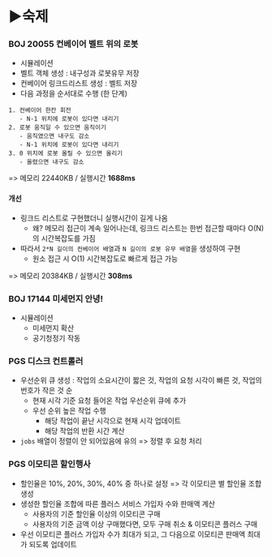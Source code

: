 # ▶숙제

### BOJ 20055 컨베이어 벨트 위의 로봇
- 시뮬레이션
- 벨트 객체 생성 : 내구성과 로봇유무 저장
- 컨베이어 링크드리스트 생성 : 벨트 저장
- 다음 과정을 순서대로 수행 (한 단계)
```
1. 컨베이어 한칸 회전 
   - N-1 위치에 로봇이 있다면 내리기
2. 로봇 움직일 수 있으면 움직이기
   - 움직였으면 내구도 감소
   - N-1 위치에 로봇이 있다면 내리기
3. 0 위치에 로봇 올릴 수 있으면 올리기
   - 올렸으면 내구도 감소
```
=> 메모리 22440KB / 실행시간 **1688ms**

#### 개선
- 링크드 리스트로 구현했더니 실행시간이 길게 나옴
  - 왜? 메모리 접근이 계속 일어나는데, 링크드 리스트는 한번 접근할 때마다 O(N)의 시간복잡도를 가짐
- 따라서 `2*N 길이의 컨베이어 배열`과 `N 길이의 로봇 유무 배열`을 생성하여 구현
  - 원소 접근 시 O(1) 시간복잡도로 빠르게 접근 가능

=> 메모리 20384KB / 실행시간 **308ms**

### BOJ 17144 미세먼지 안녕!
- 시뮬레이션
  - 미세먼지 확산
  - 공기청정기 작동

### PGS 디스크 컨트롤러
- 우선순위 큐 생성 : 작업의 소요시간이 짧은 것, 작업의 요청 시각이 빠른 것, 작업의 번호가 작은 것 순
  - 현재 시각 기준 요청 들어온 작업 우선순위 큐에 추가
  - 우선 순위 높은 작업 수행
    - 해당 작업이 끝난 시각으로 현재 시각 업데이트
    - 해당 작업의 반환 시간 계산
- `jobs` 배열이 정렬이 안 되어있음에 유의 => 정렬 후 요청 처리

### PGS 이모티콘 할인행사
- 할인율은 10%, 20%, 30%, 40% 중 하나로 설정 => 각 이모티콘 별 할인율 조합 생성 
- 생성한 할인율 조합에 따른 플러스 서비스 가입자 수와 판매액 계산
  - 사용자의 기준 할인율 이상의 이모티콘 구매
  - 사용자의 기준 금액 이상 구매했다면, 모두 구매 취소 & 이모티콘 플러스 구매
- 우선 이모티콘 플러스 가입자 수가 최대가 되고, 그 다음으로 이모티콘 판매액 최대가 되도록 업데이트

### 

### 

### 

### 
